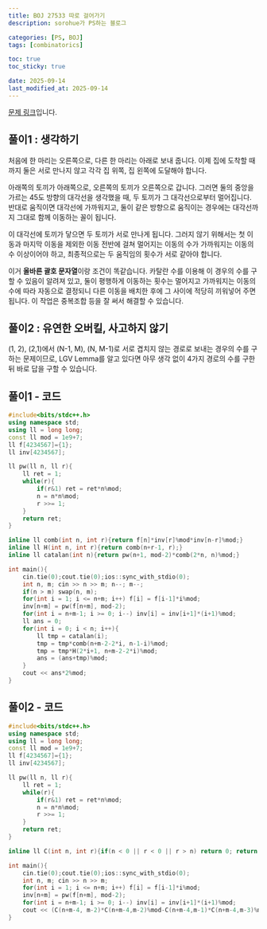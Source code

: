 ```yaml
---
title: BOJ 27533 따로 걸어가기
description: sorohue가 PS하는 블로그

categories: [PS, BOJ]
tags: [combinatorics]

toc: true
toc_sticky: true

date: 2025-09-14
last_modified_at: 2025-09-14
---
```


[문제 링크](https://boj.kr/27533)입니다.

## 풀이1 : 생각하기

처음에 한 마리는 오른쪽으로, 다른 한 마리는 아래로 보내 줍니다. 이제 집에 도착할 때까지 둘은 서로 만나지 않고 각각 집 위쪽, 집 왼쪽에 도달해야 합니다.

아래쪽의 토끼가 아래쪽으로, 오른쪽의 토끼가 오른쪽으로 갑니다. 그러면 둘의 중앙을 가르는 45도 방향의 대각선을 생각했을 때, 두 토끼가 그 대각선으로부터 멀어집니다. 반대로 움직이면 대각선에 가까워지고, 둘이 같은 방향으로 움직이는 경우에는 대각선까지 그대로 함께 이동하는 꼴이 됩니다.

이 대각선에 토끼가 닿으면 두 토끼가 서로 만나게 됩니다. 그러지 않기 위해서는 첫 이동과 마지막 이동을 제외한 이동 전반에 걸쳐 멀어지는 이동의 수가 가까워지는 이동의 수 이상이어야 하고, 최종적으로는 두 움직임의 횟수가 서로 같아야 합니다.

이거 **올바른 괄호 문자열**이랑 조건이 똑같습니다. 카탈란 수를 이용해 이 경우의 수를 구할 수 있음이 알려져 있고, 둘이 평행하게 이동하는 횟수는 멀어지고 가까워지는 이동의 수에 따라 자동으로 결정되니 다른 이동을 배치한 후에 그 사이에 적당히 끼워넣어 주면 됩니다. 이 작업은 중복조합 등을 잘 써서 해결할 수 있습니다.

## 풀이2 : 유연한 오버킬, 사고하지 않기

(1, 2), (2,1)에서 (N-1, M), (N, M-1)로 서로 겹치지 않는 경로로 보내는 경우의 수를 구하는 문제이므로, LGV Lemma를 알고 있다면 아무 생각 없이 4가지 경로의 수를 구한 뒤 바로 답을 구할 수 있습니다.

## 풀이1 - 코드

```cpp
#include<bits/stdc++.h>
using namespace std;
using ll = long long;
const ll mod = 1e9+7;
ll f[4234567]={1};
ll inv[4234567];

ll pw(ll n, ll r){
	ll ret = 1;
	while(r){
		if(r&1) ret = ret*n%mod;
		n = n*n%mod;
		r >>= 1;
	}
	return ret;
}

inline ll comb(int n, int r){return f[n]*inv[r]%mod*inv[n-r]%mod;}
inline ll H(int n, int r){return comb(n+r-1, r);}
inline ll catalan(int n){return pw(n+1, mod-2)*comb(2*n, n)%mod;}

int main(){
	cin.tie(0);cout.tie(0);ios::sync_with_stdio(0);
	int n, m; cin >> n >> m; n--; m--;
	if(n > m) swap(n, m);
	for(int i = 1; i <= n+m; i++) f[i] = f[i-1]*i%mod;
	inv[n+m] = pw(f[n+m], mod-2);
	for(int i = n+m-1; i >= 0; i--) inv[i] = inv[i+1]*(i+1)%mod;
	ll ans = 0;
	for(int i = 0; i < n; i++){
		ll tmp = catalan(i);
		tmp = tmp*comb(n+m-2-2*i, n-1-i)%mod;
		tmp = tmp*H(2*i+1, n+m-2-2*i)%mod;
		ans = (ans+tmp)%mod;
	}
	cout << ans*2%mod;
}
```

## 풀이2 - 코드

```cpp
#include<bits/stdc++.h>
using namespace std;
using ll = long long;
const ll mod = 1e9+7;
ll f[4234567]={1};
ll inv[4234567];

ll pw(ll n, ll r){
	ll ret = 1;
	while(r){
		if(r&1) ret = ret*n%mod;
		n = n*n%mod;
		r >>= 1;
	}
	return ret;
}

inline ll C(int n, int r){if(n < 0 || r < 0 || r > n) return 0; return f[n]*inv[r]%mod*inv[n-r]%mod;}

int main(){
	cin.tie(0);cout.tie(0);ios::sync_with_stdio(0);
	int n, m; cin >> n >> m;
	for(int i = 1; i <= n+m; i++) f[i] = f[i-1]*i%mod;
	inv[n+m] = pw(f[n+m], mod-2);
	for(int i = n+m-1; i >= 0; i--) inv[i] = inv[i+1]*(i+1)%mod;
	cout << (C(n+m-4, m-2)*C(n+m-4,m-2)%mod-C(n+m-4,m-1)*C(n+m-4,m-3)%mod+2*mod)*2%mod;
}
```